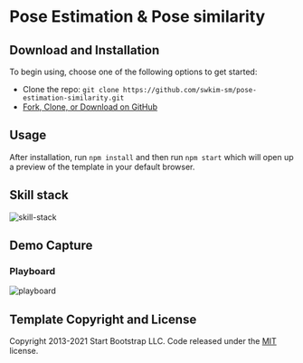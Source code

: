 # Pose Estimation & Pose similarity


## Download and Installation

To begin using, choose one of the following options to get started:

* Clone the repo: `git clone https://github.com/swkim-sm/pose-estimation-similarity.git`
* [Fork, Clone, or Download on GitHub](https://github.com/swkim-sm/pose-estimation-similarity)

## Usage

After installation, run `npm install` and then run `npm start` which will open up a preview of the template in your default browser.

## Skill stack
![skill-stack](https://user-images.githubusercontent.com/58676931/152530139-d24bace9-f6f2-49b7-b0ba-a0a5d77fb90f.jpg)

## Demo Capture

### Playboard
![playboard](https://user-images.githubusercontent.com/58676931/152529533-b5d3eb8b-d02e-40c5-8372-f988a0d91924.jpg)
## Template Copyright and License

Copyright 2013-2021 Start Bootstrap LLC. Code released under the [MIT](https://github.com/StartBootstrap/startbootstrap-resume/blob/master/LICENSE) license.
